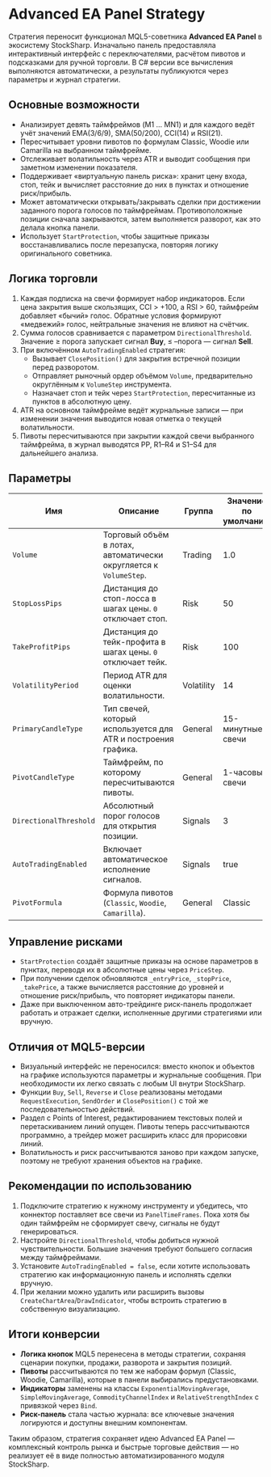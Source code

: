 # Advanced EA Panel Strategy

Стратегия переносит функционал MQL5-советника **Advanced EA Panel** в экосистему StockSharp. Изначально панель предоставляла интерактивный интерфейс с переключателями, расчётом пивотов и подсказками для ручной торговли. В C# версии все вычисления выполняются автоматически, а результаты публикуются через параметры и журнал стратегии.

## Основные возможности

- Анализирует девять таймфреймов (M1 … MN1) и для каждого ведёт учёт значений EMA(3/6/9), SMA(50/200), CCI(14) и RSI(21).
- Пересчитывает уровни пивотов по формулам Classic, Woodie или Camarilla на выбранном таймфрейме.
- Отслеживает волатильность через ATR и выводит сообщения при заметном изменении показателя.
- Поддерживает «виртуальную панель риска»: хранит цену входа, стоп, тейк и вычисляет расстояние до них в пунктах и отношение риск/прибыль.
- Может автоматически открывать/закрывать сделки при достижении заданного порога голосов по таймфреймам. Противоположные позиции сначала закрываются, затем выполняется разворот, как это делала кнопка панели.
- Использует `StartProtection`, чтобы защитные приказы восстанавливались после перезапуска, повторяя логику оригинального советника.

## Логика торговли

1. Каждая подписка на свечи формирует набор индикаторов. Если цена закрытия выше скользящих, CCI > +100, а RSI > 60, таймфрейм добавляет «бычий» голос. Обратные условия формируют «медвежий» голос, нейтральные значения не влияют на счётчик.
2. Сумма голосов сравнивается с параметром `DirectionalThreshold`. Значение ≥ порога запускает сигнал **Buy**, ≤ –порога — сигнал **Sell**.
3. При включённом `AutoTradingEnabled` стратегия:
   - Вызывает `ClosePosition()` для закрытия встречной позиции перед разворотом.
   - Отправляет рыночный ордер объёмом `Volume`, предварительно округлённым к `VolumeStep` инструмента.
   - Назначает стоп и тейк через `StartProtection`, пересчитанные из пунктов в абсолютную цену.
4. ATR на основном таймфрейме ведёт журнальные записи — при изменении значения выводится новая отметка о текущей волатильности.
5. Пивоты пересчитываются при закрытии каждой свечи выбранного таймфрейма, в журнал выводятся PP, R1–R4 и S1–S4 для дальнейшего анализа.

## Параметры

| Имя | Описание | Группа | Значение по умолчанию |
| --- | --- | --- | --- |
| `Volume` | Торговый объём в лотах, автоматически округляется к `VolumeStep`. | Trading | 1.0 |
| `StopLossPips` | Дистанция до стоп-лосса в шагах цены. `0` отключает стоп. | Risk | 50 |
| `TakeProfitPips` | Дистанция до тейк-профита в шагах цены. `0` отключает тейк. | Risk | 100 |
| `VolatilityPeriod` | Период ATR для оценки волатильности. | Volatility | 14 |
| `PrimaryCandleType` | Тип свечей, который используется для ATR и построения графика. | General | 15-минутные свечи |
| `PivotCandleType` | Таймфрейм, по которому пересчитываются пивоты. | General | 1-часовые свечи |
| `DirectionalThreshold` | Абсолютный порог голосов для открытия позиции. | Signals | 3 |
| `AutoTradingEnabled` | Включает автоматическое исполнение сигналов. | Signals | true |
| `PivotFormula` | Формула пивотов (`Classic`, `Woodie`, `Camarilla`). | General | Classic |

## Управление рисками

- `StartProtection` создаёт защитные приказы на основе параметров в пунктах, переводя их в абсолютные цены через `PriceStep`.
- При получении сделок обновляются `_entryPrice`, `_stopPrice`, `_takePrice`, а также вычисляется расстояние до уровней и отношение риск/прибыль, что повторяет индикаторы панели.
- Даже при выключенном авто-трейдинге риск-панель продолжает работать и отражает сделки, исполненные другими стратегиями или вручную.

## Отличия от MQL5-версии

- Визуальный интерфейс не переносился: вместо кнопок и объектов на графике используются параметры и журнальные сообщения. При необходимости их легко связать с любым UI внутри StockSharp.
- Функции `Buy`, `Sell`, `Reverse` и `Close` реализованы методами `RequestExecution`, `SendOrder` и `ClosePosition()` с той же последовательностью действий.
- Раздел с Points of Interest, редактированием текстовых полей и перетаскиванием линий опущен. Пивоты теперь рассчитываются программно, а трейдер может расширить класс для прорисовки линий.
- Волатильность и риск рассчитываются заново при каждом запуске, поэтому не требуют хранения объектов на графике.

## Рекомендации по использованию

1. Подключите стратегию к нужному инструменту и убедитесь, что коннектор поставляет все свечи из `PanelTimeFrames`. Пока хотя бы один таймфрейм не сформирует свечу, сигналы не будут генерироваться.
2. Настройте `DirectionalThreshold`, чтобы добиться нужной чувствительности. Большие значения требуют большего согласия между таймфреймами.
3. Установите `AutoTradingEnabled = false`, если хотите использовать стратегию как информационную панель и исполнять сделки вручную.
4. При желании можно удалить или расширить вызовы `CreateChartArea`/`DrawIndicator`, чтобы встроить стратегию в собственную визуализацию.

## Итоги конверсии

- **Логика кнопок** MQL5 перенесена в методы стратегии, сохраняя сценарии покупки, продажи, разворота и закрытия позиций.
- **Пивоты** рассчитываются по тем же наборам формул (Classic, Woodie, Camarilla), которые в панели выбирались предустановками.
- **Индикаторы** заменены на классы `ExponentialMovingAverage`, `SimpleMovingAverage`, `CommodityChannelIndex` и `RelativeStrengthIndex` с привязкой через `Bind`.
- **Риск-панель** стала частью журнала: все ключевые значения логируются и доступны внешним компонентам.

Таким образом, стратегия сохраняет идею Advanced EA Panel — комплексный контроль рынка и быстрые торговые действия — но реализует её в виде полностью автоматизированного модуля StockSharp.
